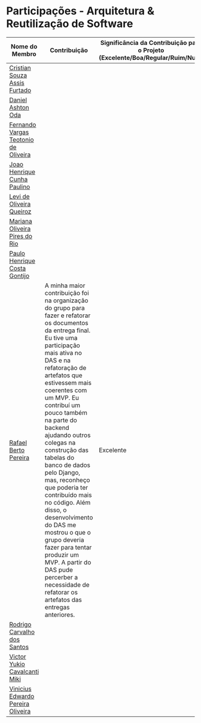 # Participações - Arquitetura & Reutilização de Software

| Nome do Membro  | Contribuição  | Significância da Contribuição para o Projeto (Excelente/Boa/Regular/Ruim/Nula) |
|----------------------------------|---------------------|----------------------------------|
| [Cristian Souza Assis Furtado](https://github.com/csafurtado)  | | |
| [Daniel Ashton Oda](https://github.com/danieloda)  |  |  |
| [Fernando Vargas Teotonio de Oliveira](https://github.com/SFernandoS) |    | |
| [Joao Henrique Cunha Paulino](https://github.com/JoaoHenrique12)      |    | |
| [Levi de Oliveira Queiroz](https://github.com/LeviQ27)    |   | 
| [Mariana Oliveira Pires do Rio](https://github.com/MarianaPRio)  | ||
| [Paulo Henrique Costa Gontijo](https://github.com/paulohgontijoo)  | ||
| [Rafael Berto Pereira](https://github.com/RafaelBP02)   | A minha maior contribuição foi na organização do grupo para fazer e refatorar os documentos da entrega final. Eu tive uma participação mais ativa no DAS e na refatoração de artefatos que estivessem mais coerentes com um MVP. Eu contribuí um pouco também na parte do backend ajudando outros colegas na construção das tabelas do banco de dados pelo Django, mas, reconheço que poderia ter contribuído mais no código. Além disso, o desenvolvimento do DAS me mostrou o que o grupo deveria fazer para tentar produzir um MVP. A partir do DAS pude percerber a necessidade de refatorar os artefatos das entregas anteriores.| Excelente |
| [Rodrigo Carvalho dos Santos](https://github.com/Rocsantos)  | | |
| [Victor Yukio Cavalcanti Miki](https://github.com/yukioz)    | |   |
| [Vinicius Edwardo Pereira Oliveira](https://github.com/viniciused26)  |   |     |
